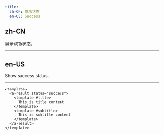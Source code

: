 ```yaml
title:
  zh-CN: 成功状态
  en-US: Success
```

## zh-CN

展示成功状态。

---

## en-US

Show success status.

---

```vue
<template>
  <a-result status="success">
    <template #title>
      This is title content
    </template>
    <template #subtitle>
      This is subtitle content
    </template>
  </a-result>
</template>
```
